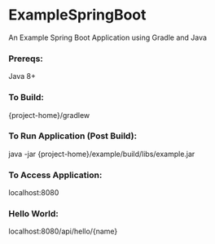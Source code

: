# ExampleSpringBoot
An Example Spring Boot Application using Gradle and Java

### Prereqs:
Java 8+

### To Build:
{project-home}/gradlew

### To Run Application (Post Build):
java -jar {project-home}/example/build/libs/example.jar

### To Access Application:
localhost:8080

### Hello World:
localhost:8080/api/hello/{name}
